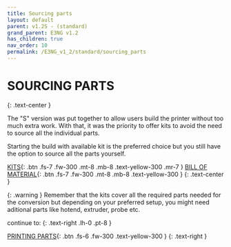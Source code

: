 ```yaml
---
title: Sourcing parts
layout: default
parent: v1.2S - (standard)
grand_parent: E3NG v1.2
has_children: true
nav_order: 10
permalink: /E3NG_v1_2/standard/sourcing_parts
---
```

# SOURCING PARTS
{: .text-center }

The "S" version was put together to allow users build the printer without too much extra work. With that, it was the priority to offer kits to avoid the need to source all the individual parts.

Starting the build with available kit is the preferred choice but you still have the option to source all the parts yourself.

[KITS]{: .btn .fs-7 .fw-300 .mt-8 .mb-8 .text-yellow-300 .mr-7 }
[BILL OF MATERIAL]{: .btn .fs-7 .fw-300 .mt-8 .mb-8 .text-yellow-300 }
{: .text-center }

{: .warning }
Remember that the kits cover all the required parts needed for the conversion but depending on your preferred setup, you might need aditional parts like hotend, extruder, probe etc.

continue to:
{: .text-right .lh-0 .pt-8 }

[PRINTING PARTS]{: .btn .fs-6 .fw-300 .text-yellow-300 }
{: .text-right }

[PRINTING PARTS]: https://rh3d.xyz/E3NG_v1_2/standard/printing_parts
[KITS]: https://rh3d.xyz/E3NG_v1_2/standard/sourcing_parts/kits
[BILL OF MATERIAL]: https://rh3d.xyz/E3NG_v1_2/standard/sourcing_parts/self_sourcing
